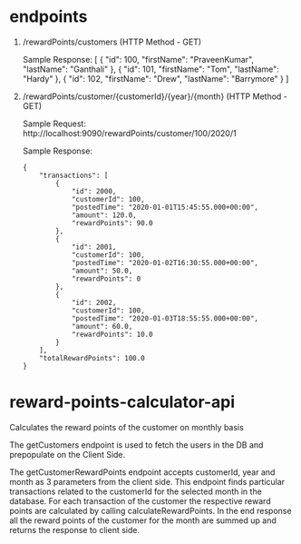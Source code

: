 # endpoints

 1) /rewardPoints/customers (HTTP Method - GET)
 
	Sample Response: 
		[
			{
				"id": 100,
				"firstName": "PraveenKumar",
				"lastName": "Ganthali"
			},
			{
				"id": 101,
				"firstName": "Tom",
				"lastName": "Hardy"
			},
			{
				"id": 102,
				"firstName": "Drew",
				"lastName": "Barrymore"
			}
		]
		
 2) /rewardPoints/customer/{customerId}/{year}/{month} (HTTP Method - GET)
 
	Sample Request: http://localhost:9090/rewardPoints/customer/100/2020/1
	
	Sample Response:
	
		{
			"transactions": [
				{
					"id": 2000,
					"customerId": 100,
					"postedTime": "2020-01-01T15:45:55.000+00:00",
					"amount": 120.0,
					"rewardPoints": 90.0
				},
				{
					"id": 2001,
					"customerId": 100,
					"postedTime": "2020-01-02T16:30:55.000+00:00",
					"amount": 50.0,
					"rewardPoints": 0
				},
				{
					"id": 2002,
					"customerId": 100,
					"postedTime": "2020-01-03T18:55:55.000+00:00",
					"amount": 60.0,
					"rewardPoints": 10.0
				}
			],
			"totalRewardPoints": 100.0
		}
	
	
# reward-points-calculator-api
Calculates the reward points of the customer on monthly basis

The getCustomers endpoint is used to fetch the users in the DB and prepopulate on the Client Side.

The getCustomerRewardPoints endpoint accepts customerId, year and month as 3 parameters from the client side.
This endpoint finds particular transactions related to the customerId for the selected month in the database.
For each transaction of the customer the respective reward points are calculated by calling calculateRewardPoints.
In the end response all the reward points of the customer for the month are summed up and returns the response to client side.
